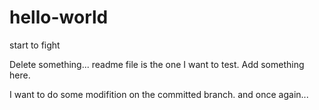 # hello-world
start to fight

Delete something... readme file is the one I want to test.
Add something here.

I want to do some modifition on the committed branch.
and once again...
